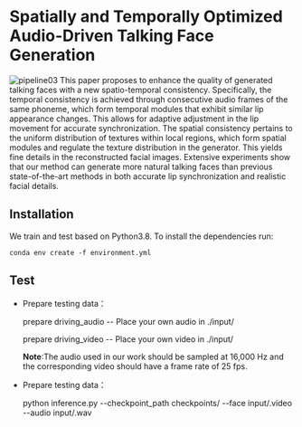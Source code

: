 # **Spatially and Temporally Optimized Audio-Driven Talking Face Generation**
![pipeline03](https://github.com/donge1024/TalkingFace/assets/114487375/1b58d2ac-b59e-40a5-990c-92b53a197881)
This paper proposes to enhance the quality of generated talking faces  with a new spatio-temporal consistency. Specifically, the temporal consistency is achieved through consecutive audio frames of the same phoneme, which form temporal modules that exhibit similar lip appearance changes. This allows for adaptive adjustment in the lip movement for accurate synchronization.
The spatial consistency pertains to the uniform distribution of textures within local regions, which form spatial modules and regulate the texture distribution in the generator. This yields fine details in the reconstructed facial images. Extensive experiments show that our method can generate more natural talking faces than previous state-of-the-art methods in both accurate lip synchronization and realistic facial details.
## **Installation**
We train and test based on Python3.8. To install the dependencies run:

```conda env create -f environment.yml```

## **Test**
- Prepare testing data：

  prepare driving_audio -- Place your own audio in ./input/

  prepare driving_video -- Place your own video in ./input/

  **Note**:The audio used in our work should be sampled at 16,000 Hz and the corresponding video should have a frame rate of 25 fps.

- Prepare testing data：

  python inference.py --checkpoint_path checkpoints/ --face input/.video --audio input/.wav

